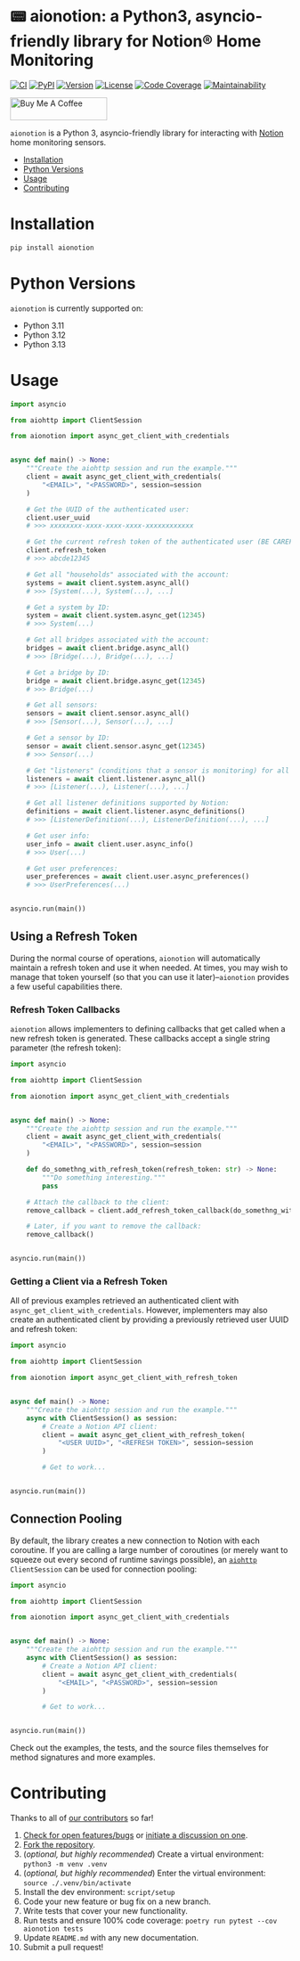 # 📟 aionotion: a Python3, asyncio-friendly library for Notion® Home Monitoring

[![CI][ci-badge]][ci]
[![PyPI][pypi-badge]][pypi]
[![Version][version-badge]][version]
[![License][license-badge]][license]
[![Code Coverage][codecov-badge]][codecov]
[![Maintainability][maintainability-badge]][maintainability]

<a href="https://www.buymeacoffee.com/bachya1208P" target="_blank"><img src="https://cdn.buymeacoffee.com/buttons/default-orange.png" alt="Buy Me A Coffee" height="41" width="174"></a>

`aionotion` is a Python 3, asyncio-friendly library for interacting with [Notion][notion]
home monitoring sensors.

- [Installation](#installation)
- [Python Versions](#python-versions)
- [Usage](#usage)
- [Contributing](#contributing)

# Installation

```bash
pip install aionotion
```

# Python Versions

`aionotion` is currently supported on:

- Python 3.11
- Python 3.12
- Python 3.13

# Usage

```python
import asyncio

from aiohttp import ClientSession

from aionotion import async_get_client_with_credentials


async def main() -> None:
    """Create the aiohttp session and run the example."""
    client = await async_get_client_with_credentials(
        "<EMAIL>", "<PASSWORD>", session=session
    )

    # Get the UUID of the authenticated user:
    client.user_uuid
    # >>> xxxxxxxx-xxxx-xxxx-xxxx-xxxxxxxxxxxx

    # Get the current refresh token of the authenticated user (BE CAREFUL):
    client.refresh_token
    # >>> abcde12345

    # Get all "households" associated with the account:
    systems = await client.system.async_all()
    # >>> [System(...), System(...), ...]

    # Get a system by ID:
    system = await client.system.async_get(12345)
    # >>> System(...)

    # Get all bridges associated with the account:
    bridges = await client.bridge.async_all()
    # >>> [Bridge(...), Bridge(...), ...]

    # Get a bridge by ID:
    bridge = await client.bridge.async_get(12345)
    # >>> Bridge(...)

    # Get all sensors:
    sensors = await client.sensor.async_all()
    # >>> [Sensor(...), Sensor(...), ...]

    # Get a sensor by ID:
    sensor = await client.sensor.async_get(12345)
    # >>> Sensor(...)

    # Get "listeners" (conditions that a sensor is monitoring) for all sensors:
    listeners = await client.listener.async_all()
    # >>> [Listener(...), Listener(...), ...]

    # Get all listener definitions supported by Notion:
    definitions = await client.listener.async_definitions()
    # >>> [ListenerDefinition(...), ListenerDefinition(...), ...]

    # Get user info:
    user_info = await client.user.async_info()
    # >>> User(...)

    # Get user preferences:
    user_preferences = await client.user.async_preferences()
    # >>> UserPreferences(...)


asyncio.run(main())
```

## Using a Refresh Token

During the normal course of operations, `aionotion` will automatically maintain a refresh
token and use it when needed. At times, you may wish to manage that token yourself (so
that you can use it later)–`aionotion` provides a few useful capabilities there.

### Refresh Token Callbacks

`aionotion` allows implementers to defining callbacks that get called when a new refresh
token is generated. These callbacks accept a single string parameter (the refresh
token):

```python
import asyncio

from aiohttp import ClientSession

from aionotion import async_get_client_with_credentials


async def main() -> None:
    """Create the aiohttp session and run the example."""
    client = await async_get_client_with_credentials(
        "<EMAIL>", "<PASSWORD>", session=session
    )

    def do_somethng_with_refresh_token(refresh_token: str) -> None:
        """Do something interesting."""
        pass

    # Attach the callback to the client:
    remove_callback = client.add_refresh_token_callback(do_somethng_with_refresh_token)

    # Later, if you want to remove the callback:
    remove_callback()


asyncio.run(main())
```

### Getting a Client via a Refresh Token

All of previous examples retrieved an authenticated client with
`async_get_client_with_credentials`. However, implementers may also create an
authenticated client by providing a previously retrieved user UUID and refresh token:

```python
import asyncio

from aiohttp import ClientSession

from aionotion import async_get_client_with_refresh_token


async def main() -> None:
    """Create the aiohttp session and run the example."""
    async with ClientSession() as session:
        # Create a Notion API client:
        client = await async_get_client_with_refresh_token(
            "<USER UUID>", "<REFRESH TOKEN>", session=session
        )

        # Get to work...


asyncio.run(main())
```

## Connection Pooling

By default, the library creates a new connection to Notion with each coroutine. If you
are calling a large number of coroutines (or merely want to squeeze out every second of
runtime savings possible), an [`aiohttp`][aiohttp] `ClientSession` can be used for
connection pooling:

```python
import asyncio

from aiohttp import ClientSession

from aionotion import async_get_client_with_credentials


async def main() -> None:
    """Create the aiohttp session and run the example."""
    async with ClientSession() as session:
        # Create a Notion API client:
        client = await async_get_client_with_credentials(
            "<EMAIL>", "<PASSWORD>", session=session
        )

        # Get to work...


asyncio.run(main())
```

Check out the examples, the tests, and the source files themselves for method
signatures and more examples.

# Contributing

Thanks to all of [our contributors][contributors] so far!

1. [Check for open features/bugs][issues] or [initiate a discussion on one][new-issue].
2. [Fork the repository][fork].
3. (_optional, but highly recommended_) Create a virtual environment: `python3 -m venv .venv`
4. (_optional, but highly recommended_) Enter the virtual environment: `source ./.venv/bin/activate`
5. Install the dev environment: `script/setup`
6. Code your new feature or bug fix on a new branch.
7. Write tests that cover your new functionality.
8. Run tests and ensure 100% code coverage: `poetry run pytest --cov aionotion tests`
9. Update `README.md` with any new documentation.
10. Submit a pull request!

[aiohttp]: https://github.com/aio-libs/aiohttp
[ci-badge]: https://img.shields.io/github/actions/workflow/status/bachya/aionotion/test.yml
[ci]: https://github.com/bachya/aionotion/actions
[codecov-badge]: https://codecov.io/gh/bachya/aionotion/branch/dev/graph/badge.svg
[codecov]: https://codecov.io/gh/bachya/aionotion
[contributors]: https://github.com/bachya/aionotion/graphs/contributors
[fork]: https://github.com/bachya/aionotion/fork
[issues]: https://github.com/bachya/aionotion/issues
[license-badge]: https://img.shields.io/pypi/l/aionotion.svg
[license]: https://github.com/bachya/aionotion/blob/main/LICENSE
[maintainability-badge]: https://api.codeclimate.com/v1/badges/bd79edca07c8e4529cba/maintainability
[maintainability]: https://codeclimate.com/github/bachya/aionotion/maintainability
[new-issue]: https://github.com/bachya/aionotion/issues/new
[notion]: https://getnotion.com
[pypi-badge]: https://img.shields.io/pypi/v/aionotion.svg
[pypi]: https://pypi.python.org/pypi/aionotion
[version-badge]: https://img.shields.io/pypi/pyversions/aionotion.svg
[version]: https://pypi.python.org/pypi/aionotion
